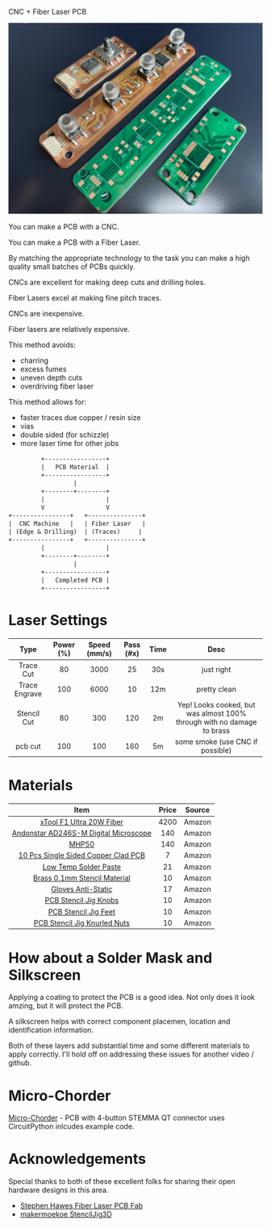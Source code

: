 
CNC + Fiber Laser PCB 

![Screenshot](pics/soldered-mask.jpeg)

You can make a PCB with a CNC.

You can make a PCB with a Fiber Laser.

By matching the appropriate technology to the task you can make a high quality small batches of PCBs quickly.

CNCs are excellent for making deep cuts and drilling holes.

Fiber Lasers excel at making fine pitch traces.

CNCs are inexpensive. 

Fiber lasers are relatively expensive.

This method avoids:
* charring
* excess fumes
* uneven depth cuts
* overdriving fiber laser

This method allows for:
* faster traces due copper / resin size
* vias
* double sided (for schizzle)
* more laser time for other jobs

```
         +-----------------+
         |   PCB Material  |
         +-----------------+
                  |
         +--------+--------+
         |                 |
         V                 V
+----------------+   +---------------+
|  CNC Machine   |   | Fiber Laser   |
| (Edge & Drilling)  | (Traces)     |
+----------------+   +---------------+
         |                 |
         +--------+--------+
                  |
         +-----------------+
         |   Completed PCB |
         +-----------------+
```

Laser Settings
===
|      Type       | Power (%) | Speed (mm/s) | Pass (#x) | Time | Desc                                                                 |
|:---------------:|:---------:|:------------:|:---------:|:----:|:--------------------------------------------------------------------:|
| Trace Cut       | 80        | 3000         | 25        | 30s  | just right                                                         |
| Trace Engrave   | 100       | 6000         | 10        | 12m  | pretty clean                                                       |
| Stencil Cut     | 80        | 300          | 120       | 2m   | Yep! Looks cooked, but was almost 100% through with no damage to brass |
| pcb cut         | 100       | 100          | 160       | 5m   | some smoke (use CNC if possible)                                   |



Materials
===

|                 Item                                    | Price | Source |
|:-------------------------------------------------------:|:-----:|:------:|
| [xTool F1 Ultra 20W Fiber](https://amzn.to/41h2cZH)      | 4200  | Amazon |
| [Andonstar AD246S-M Digital Microscope](https://amzn.to/41iweML) | 140  | Amazon |
| [MHP50](https://amzn.to/4gItVXV)                         | 140   | Amazon |
| [10 Pcs Single Sided Copper Clad PCB](https://amzn.to/4jXkF4V) | 7     | Amazon |
| [Low Temp Solder Paste](https://amzn.to/42WLXSY)         | 21    | Amazon |
| [Brass 0.1mm Stencil Material](https://amzn.to/42XMIes)  | 10    | Amazon |
| [Gloves Anti-Static](https://amzn.to/3X36cKU)            | 17     | Amazon |
| [PCB Stencil Jig Knobs](https://amzn.to/42TYsPh)         | 10    | Amazon |
| [PCB Stencil Jig Feet](https://amzn.to/4i0Jrzc)           | 10    | Amazon |
| [PCB Stencil Jig Knurled Nuts](https://amzn.to/3X5jerg)    | 10    | Amazon |

How about a Solder Mask and Silkscreen
===
Applying a coating to protect the PCB is a good idea. Not only does it look amzing, but it will protect the PCB. 

A silkscreen helps with correct component placemen, location and identification information. 

Both of these layers add substantial time and some different materials to apply correctly. I'll hold off on 
addressing these issues for another video / github.

Micro-Chorder
===

[Micro-Chorder](https://github.com/mikeysklar/micro-chorder) - PCB with 4-button STEMMA QT connector uses CircuitPython inlcudes example code.

Acknowledgements
===
Special thanks to both of these excellent folks for sharing their open hardware designs in this area.

* [Stephen Hawes Fiber Laser PCB Fab](https://github.com/sphawes/fiber-laser-pcb-fab)
* [makermoekoe StencilJig3D](https://github.com/makermoekoe/StencilJig3D/tree/main)
